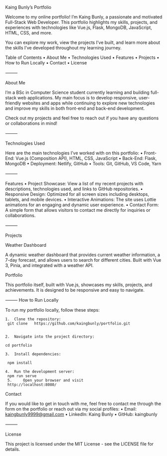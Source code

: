 Kaing Bunly’s Portfolio

Welcome to my online portfolio! I’m Kaing Bunly, a passionate and motivated Full-Stack Web Developer. This portfolio highlights my skills, projects, and experiences with technologies like Vue.js, Flask, MongoDB, JavaScript, HTML, CSS, and more.

You can explore my work, view the projects I’ve built, and learn more about the skills I’ve developed throughout my learning journey.

Table of Contents
	•	About Me
	•	Technologies Used
	•	Features
	•	Projects
	•	How to Run Locally
	•	Contact
	•	License

⸻

About Me

I’m a BSc in Computer Science student currently learning and building full-stack web applications. My main focus is to develop responsive, user-friendly websites and apps while continuing to explore new technologies and improve my skills in both front-end and back-end development.

Check out my projects and feel free to reach out if you have any questions or collaborations in mind!

⸻

Technologies Used

Here are the main technologies I’ve worked with on this portfolio:
	•	Front-End: Vue.js (Composition API), HTML, CSS, JavaScript
	•	Back-End: Flask, MongoDB
	•	Deployment: Netlify, GitHub
	•	Tools: Git, GitHub, VS Code, Yarn

⸻

Features
	•	Project Showcase: View a list of my recent projects with descriptions, technologies used, and links to GitHub repositories.
	•	Responsive Design: Optimized for all screen sizes including desktops, tablets, and mobile devices.
	•	Interactive Animations: The site uses Lottie animations for an engaging and dynamic user experience.
	•	Contact Form: A simple form that allows visitors to contact me directly for inquiries or collaborations.

⸻

Projects

Weather Dashboard

A dynamic weather dashboard that provides current weather information, a 7-day forecast, and allows users to search for different cities. Built with Vue 3, Pinia, and integrated with a weather API.

Portfolio

This portfolio itself, built with Vue.js, showcases my skills, projects, and achievements. It is designed to be responsive and easy to navigate.

⸻
How to Run Locally


To run my portfolio locally, follow these steps:

	1.	Clone the repository:
     git clone   https://github.com/kaingbunly/portfolio.git


 	2.	Navigate into the project directory:

    cd portfolio

	3.	Install dependencies:

     npm install

	4.	Run the development server:
     npm run serve
     5. 	Open your browser and visit
     http://localhost:8080/     



  Contact

If you would like to get in touch with me, feel free to contact me through the form on the portfolio or reach out via my social profiles:
	•	Email: kaingbunly9999@gmail.com
	•	LinkedIn: Kaing Bunly
	•	GitHub: kaingbunly

⸻

License

This project is licensed under the MIT License - see the LICENSE file for details.
 
